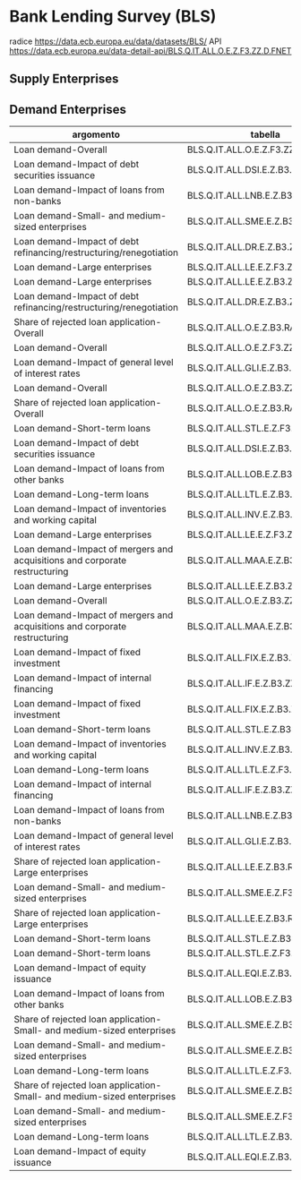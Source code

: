 # Bank Lending Survey (BLS)

radice https://data.ecb.europa.eu/data/datasets/BLS/
API   https://data.ecb.europa.eu/data-detail-api/BLS.Q.IT.ALL.O.E.Z.F3.ZZ.D.FNET
## Supply Enterprises
## Demand Enterprises

| argomento                                                                  | tabella                           |
| -------------------------------------------------------------------------- | --------------------------------- |
| Loan demand-Overall                                                        | BLS.Q.IT.ALL.O.E.Z.F3.ZZ.D.FNET   |
| Loan demand-Impact of debt securities issuance                             | BLS.Q.IT.ALL.DSI.E.Z.B3.ZZ.D.FNET |
| Loan demand-Impact of loans from non-banks                                 | BLS.Q.IT.ALL.LNB.E.Z.B3.ZZ.D.FNET |
| Loan demand-Small- and medium-sized enterprises                            | BLS.Q.IT.ALL.SME.E.Z.B3.ZZ.D.FNET |
| Loan demand-Impact of debt refinancing/restructuring/renegotiation         | BLS.Q.IT.ALL.DR.E.Z.B3.ZZ.D.FNET  |
| Loan demand-Large enterprises                                              | BLS.Q.IT.ALL.LE.E.Z.F3.ZZ.D.FNET  |
| Loan demand-Large enterprises                                              | BLS.Q.IT.ALL.LE.E.Z.B3.ZZ.D.DINX  |
| Loan demand-Impact of debt refinancing/restructuring/renegotiation         | BLS.Q.IT.ALL.DR.E.Z.B3.ZZ.D.DINX  |
| Share of rejected loan application-Overall                                 | BLS.Q.IT.ALL.O.E.Z.B3.RA.D.FNET   |
| Loan demand-Overall                                                        | BLS.Q.IT.ALL.O.E.Z.F3.ZZ.D.DINX   |
| Loan demand-Impact of general level of interest rates                      | BLS.Q.IT.ALL.GLI.E.Z.B3.ZZ.D.DINX |
| Loan demand-Overall                                                        | BLS.Q.IT.ALL.O.E.Z.B3.ZZ.D.FNET   |
| Share of rejected loan application-Overall                                 | BLS.Q.IT.ALL.O.E.Z.B3.RA.D.DINX   |
| Loan demand-Short-term loans                                               | BLS.Q.IT.ALL.STL.E.Z.F3.ZZ.D.FNET |
| Loan demand-Impact of debt securities issuance                             | BLS.Q.IT.ALL.DSI.E.Z.B3.ZZ.D.DINX |
| Loan demand-Impact of loans from other banks                               | BLS.Q.IT.ALL.LOB.E.Z.B3.ZZ.D.DINX |
| Loan demand-Long-term loans                                                | BLS.Q.IT.ALL.LTL.E.Z.B3.ZZ.D.DINX |
| Loan demand-Impact of inventories and working capital                      | BLS.Q.IT.ALL.INV.E.Z.B3.ZZ.D.FNET |
| Loan demand-Large enterprises                                              | BLS.Q.IT.ALL.LE.E.Z.F3.ZZ.D.DINX  |
| Loan demand-Impact of mergers and acquisitions and corporate restructuring | BLS.Q.IT.ALL.MAA.E.Z.B3.ZZ.D.DINX |
| Loan demand-Large enterprises                                              | BLS.Q.IT.ALL.LE.E.Z.B3.ZZ.D.FNET  |
| Loan demand-Overall                                                        | BLS.Q.IT.ALL.O.E.Z.B3.ZZ.D.DINX   |
| Loan demand-Impact of mergers and acquisitions and corporate restructuring | BLS.Q.IT.ALL.MAA.E.Z.B3.ZZ.D.FNET |
| Loan demand-Impact of fixed investment                                     | BLS.Q.IT.ALL.FIX.E.Z.B3.ZZ.D.FNET |
| Loan demand-Impact of internal financing                                   | BLS.Q.IT.ALL.IF.E.Z.B3.ZZ.D.FNET  |
| Loan demand-Impact of fixed investment                                     | BLS.Q.IT.ALL.FIX.E.Z.B3.ZZ.D.DINX |
| Loan demand-Short-term loans                                               | BLS.Q.IT.ALL.STL.E.Z.B3.ZZ.D.FNET |
| Loan demand-Impact of inventories and working capital                      | BLS.Q.IT.ALL.INV.E.Z.B3.ZZ.D.DINX |
| Loan demand-Long-term loans                                                | BLS.Q.IT.ALL.LTL.E.Z.F3.ZZ.D.DINX |
| Loan demand-Impact of internal financing                                   | BLS.Q.IT.ALL.IF.E.Z.B3.ZZ.D.DINX  |
| Loan demand-Impact of loans from non-banks                                 | BLS.Q.IT.ALL.LNB.E.Z.B3.ZZ.D.DINX |
| Loan demand-Impact of general level of interest rates                      | BLS.Q.IT.ALL.GLI.E.Z.B3.ZZ.D.FNET |
| Share of rejected loan application-Large enterprises                       | BLS.Q.IT.ALL.LE.E.Z.B3.RA.D.FNET  |
| Loan demand-Small- and medium-sized enterprises                            | BLS.Q.IT.ALL.SME.E.Z.F3.ZZ.D.DINX |
| Share of rejected loan application-Large enterprises                       | BLS.Q.IT.ALL.LE.E.Z.B3.RA.D.DINX  |
| Loan demand-Short-term loans                                               | BLS.Q.IT.ALL.STL.E.Z.B3.ZZ.D.DINX |
| Loan demand-Short-term loans                                               | BLS.Q.IT.ALL.STL.E.Z.F3.ZZ.D.DINX |
| Loan demand-Impact of equity issuance                                      | BLS.Q.IT.ALL.EQI.E.Z.B3.ZZ.D.FNET |
| Loan demand-Impact of loans from other banks                               | BLS.Q.IT.ALL.LOB.E.Z.B3.ZZ.D.FNET |
| Share of rejected loan application-Small- and medium-sized enterprises     | BLS.Q.IT.ALL.SME.E.Z.B3.RA.D.DINX |
| Loan demand-Small- and medium-sized enterprises                            | BLS.Q.IT.ALL.SME.E.Z.B3.ZZ.D.DINX |
| Loan demand-Long-term loans                                                | BLS.Q.IT.ALL.LTL.E.Z.F3.ZZ.D.FNET |
| Share of rejected loan application-Small- and medium-sized enterprises     | BLS.Q.IT.ALL.SME.E.Z.B3.RA.D.FNET |
| Loan demand-Small- and medium-sized enterprises                            | BLS.Q.IT.ALL.SME.E.Z.F3.ZZ.D.FNET |
| Loan demand-Long-term loans                                                | BLS.Q.IT.ALL.LTL.E.Z.B3.ZZ.D.FNET |
| Loan demand-Impact of equity issuance                                      | BLS.Q.IT.ALL.EQI.E.Z.B3.ZZ.D.DINX |

